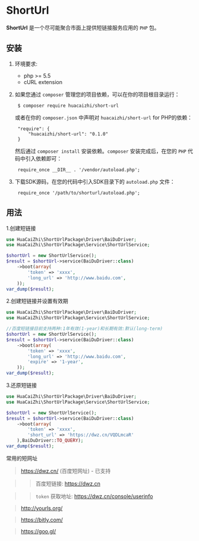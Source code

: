 ShortUrl
===

**ShortUrl** 是一个尽可能聚合市面上提供短链接服务应用的 `PHP` 包。

安装
------------
1. 环境要求:
   - php >= 5.5
   - cURL extension

2. 如果您通过 `composer` 管理您的项目依赖，可以在你的项目根目录运行：

        $ composer require huacaizhi/short-url

   或者在你的 `composer.json` 中声明对 `huacaizhi/short-url` for PHP的依赖：

        "require": {
            "huacaizhi/short-url": "0.1.0"
        }

   然后通过 `composer install` 安装依赖。`composer` 安装完成后，在您的 `PHP` 代码中引入依赖即可：

        require_once __DIR__ . '/vendor/autoload.php';


3. 下载SDK源码，在您的代码中引入SDK目录下的 `autoload.php` 文件：

        require_once '/path/to/shorturl/autoload.php';

用法
-----
1.创建短链接
```php
use HuaCaiZhi\ShortUrlPackage\Driver\BaiDuDriver;
use HuaCaiZhi\ShortUrlPackage\Service\ShortUrlService;

$shortUrl = new ShortUrlService();
$result = $shortUrl->service(BaiDuDriver::class)
    ->boot(array(
        'token' => 'xxxx',
        'long_url' => 'http://www.baidu.com',
    ));
var_dump($result);
```

2.创建短链接并设置有效期
```php
use HuaCaiZhi\ShortUrlPackage\Driver\BaiDuDriver;
use HuaCaiZhi\ShortUrlPackage\Service\ShortUrlService;

//百度短链接目前支持两种:1年有效(1-year)和长期有效:默认(long-term)
$shortUrl = new ShortUrlService();
$result = $shortUrl->service(BaiDuDriver::class)
    ->boot(array(
        'token' => 'xxxx',
        'long_url' => 'http://www.baidu.com',
        'expire' => '1-year',
    ));
var_dump($result);
```

3.还原短链接
```php
use HuaCaiZhi\ShortUrlPackage\Driver\BaiDuDriver;
use HuaCaiZhi\ShortUrlPackage\Service\ShortUrlService;

$shortUrl = new ShortUrlService();
$result = $shortUrl->service(BaiDuDriver::class)
    ->boot(array(
        'token' => 'xxxx',
        'short_url' => 'https://dwz.cn/VQDLmcaR'
    ),BaiDuDriver::TO_QUERY);
var_dump($result);
```


常用的短网址
> https://dwz.cn/ (百度短网址) - 已支持

>> 百度短链接: https://dwz.cn

>> `token` 获取地址: https://dwz.cn/console/userinfo

> http://yourls.org/

> https://bitly.com/

> https://goo.gl/